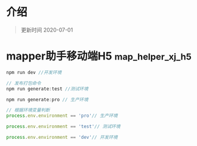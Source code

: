 # 介绍

> 更新时间 2020-07-01


# mapper助手移动端H5 <small>map_helper_xj_h5</small>

```js
npm run dev //开发环境

// 发布打包命令
npm run generate:test //测试环境

npm run generate:pro // 生产环境

// 根据环境变量判断
process.env.environment == 'pro'// 生产环境

process.env.environment == 'test'// 测试环境

process.env.environment == 'dev'// 开发环境

```
